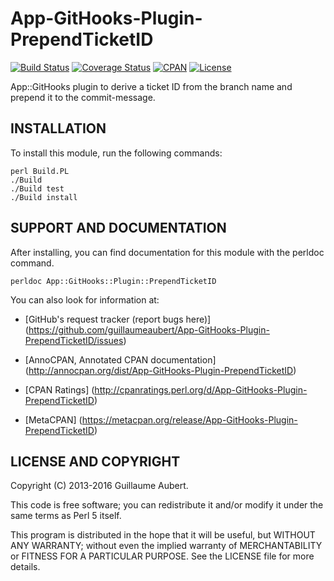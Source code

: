 App-GitHooks-Plugin-PrependTicketID
===================================

[![Build Status](https://travis-ci.org/guillaumeaubert/App-GitHooks-Plugin-PrependTicketID.svg?branch=master)](https://travis-ci.org/guillaumeaubert/App-GitHooks-Plugin-PrependTicketID)
[![Coverage Status](https://coveralls.io/repos/guillaumeaubert/App-GitHooks-Plugin-PrependTicketID/badge.svg?branch=master)](https://coveralls.io/r/guillaumeaubert/App-GitHooks-Plugin-PrependTicketID?branch=master)
[![CPAN](https://img.shields.io/cpan/v/App-GitHooks-Plugin-PrependTicketID.svg)](https://metacpan.org/release/App-GitHooks-Plugin-PrependTicketID)
[![License](https://img.shields.io/badge/license-Perl%205-blue.svg)](http://dev.perl.org/licenses/)

App::GitHooks plugin to derive a ticket ID from the branch name and prepend it
to the commit-message.


INSTALLATION
------------

To install this module, run the following commands:

	perl Build.PL
	./Build
	./Build test
	./Build install


SUPPORT AND DOCUMENTATION
-------------------------

After installing, you can find documentation for this module with the
perldoc command.

	perldoc App::GitHooks::Plugin::PrependTicketID


You can also look for information at:

 * [GitHub's request tracker (report bugs here)]
   (https://github.com/guillaumeaubert/App-GitHooks-Plugin-PrependTicketID/issues)

 * [AnnoCPAN, Annotated CPAN documentation]
   (http://annocpan.org/dist/App-GitHooks-Plugin-PrependTicketID)

 * [CPAN Ratings]
   (http://cpanratings.perl.org/d/App-GitHooks-Plugin-PrependTicketID)

 * [MetaCPAN]
   (https://metacpan.org/release/App-GitHooks-Plugin-PrependTicketID)


LICENSE AND COPYRIGHT
---------------------

Copyright (C) 2013-2016 Guillaume Aubert.

This code is free software; you can redistribute it and/or modify it under the
same terms as Perl 5 itself.

This program is distributed in the hope that it will be useful, but WITHOUT ANY
WARRANTY; without even the implied warranty of MERCHANTABILITY or FITNESS FOR A
PARTICULAR PURPOSE. See the LICENSE file for more details.
